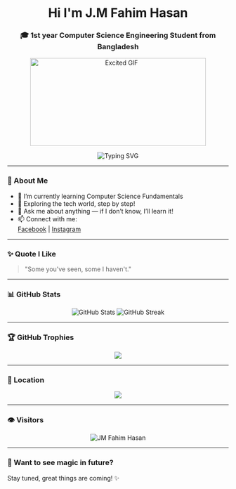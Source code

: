 <h1 align="center">Hi
  I'm J.M Fahim Hasan</h1>
<h3 align="center">🎓 1st year Computer Science Engineering Student from Bangladesh</h3>

<p align="center">
  <img src="https://media2.giphy.com/media/v1.Y2lkPTc5MGI3NjExZmQwMnV2NXRvM2wydGw3MTNrdTNrd3l3dGlzd3IyMWcyYnIxcWpkeCZlcD12MV9pbnRlcm5hbF9naWZfYnlfaWQmY3Q9Zw/jBOOXxSJfG8kqMxT11/giphy.gif" width="400" height="200" alt="Excited GIF">
</p>



<p align="center">
  <img src="https://readme-typing-svg.demolab.com?font=Fira+Code&duration=3000&pause=1000&center=true&width=435&lines=Aspiring+Developer;Learning+Every+Day;Future+Coder+In+Progress" alt="Typing SVG" />
</p>

---

### 🌟 About Me
- 🔭 I’m currently learning Computer Science Fundamentals
- 🌱 Exploring the tech world, step by step!
- 💬 Ask me about anything — if I don’t know, I’ll learn it!
- 📫 Connect with me:  
  [Facebook](https://www.facebook.com/share/1Eh19KSwMd/) | 
  [Instagram](https://www.instagram.com/fahimhassan311?igsh=MXgwdTlxNDFrcDNmbA==)

---

### ✨ Quote I Like
> "Some you've seen, some I haven't."

---

### 📊 GitHub Stats
<p align="center">
  <img src="https://github-readme-stats.vercel.app/api?username=jmfahimhasan&show_icons=true&theme=tokyonight" alt="GitHub Stats" />
  <img src="https://github-readme-streak-stats.herokuapp.com/?user=jmfahimhasan&theme=tokyonight" alt="GitHub Streak" />
</p>

---

### 🏆 GitHub Trophies
<p align="center">
  <img src="https://github-profile-trophy.vercel.app/?username=jmfahimhasan&theme=tokyonight&row=1&column=6" />
</p>

---

### 📍 Location
<p align="center">
  <img src="https://img.shields.io/badge/Made%20in-Bangladesh-1f425f?style=for-the-badge" />
</p>

---

### 👁️ Visitors
<p align="center">
  <img src="https://komarev.com/ghpvc/?username=jmfahimhasan&label=Profile%20views&color=0e75b6&style=flat" alt="JM Fahim Hasan" />
</p>

---

### 🚀 Want to see magic in future?
Stay tuned, great things are coming! ✨

